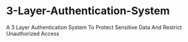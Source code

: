 # 3-Layer-Authentication-System
A 3 Layer Authentication System To Protect Sensitive Data And Restrict Unauthorized Access

